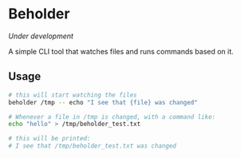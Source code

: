 # Beholder

_Under development_

A simple CLI tool that watches files and runs commands based on it.


## Usage

```bash
# this will start watching the files
beholder /tmp -- echo "I see that {file} was changed"

# Whenever a file in /tmp is changed, with a command like:
echo "hello" > /tmp/beholder_test.txt

# this will be printed:
# I see that /tmp/beholder_test.txt was changed
```

